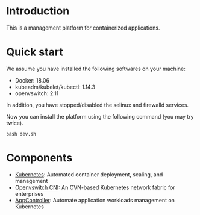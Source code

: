 
# Introduction

This is a management platform for containerized applications.

# Quick start

We assume you have installed the following softwares on your machine:

- Docker: 18.06
- kubeadm/kubelet/kubectl: 1.14.3
- openvswitch: 2.11

In addition,  you have stopped/disabled the selinux and firewalld services.

Now you can install the platform using the following command (you may try twice).

```
bash dev.sh
```

# Components

- [Kubernetes](https://github.com/kubernetes/kubernetes):  Automated container deployment, scaling, and management 
- [Openvswitch CNI](https://github.com/alauda/kube-ovn): An OVN-based Kubernetes network fabric for enterprises
- [AppController](https://github.com/openkruise/kruise): Automate application workloads management on Kubernetes 


